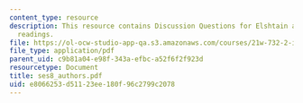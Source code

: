 ```yaml
---
content_type: resource
description: This resource contains Discussion Questions for Elshtain and Karpati
  readings.
file: https://ol-ocw-studio-app-qa.s3.amazonaws.com/courses/21w-732-2-introduction-to-technical-communication-ethics-in-science-and-technology-fall-2006/e8066253d51123ee180f96c2799c2078_ses8_authors.pdf
file_type: application/pdf
parent_uid: c9b81a04-e98f-343a-efbc-a52f6f2f923d
resourcetype: Document
title: ses8_authors.pdf
uid: e8066253-d511-23ee-180f-96c2799c2078
---
```

